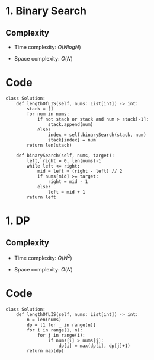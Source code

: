 # 1. Binary Search

## Complexity
- Time complexity:
    $O(NlogN)$

- Space complexity:
    $O(N)$

# Code
```python3 []
class Solution:
    def lengthOfLIS(self, nums: List[int]) -> int:
        stack = []
        for num in nums:
            if not stack or stack and num > stack[-1]:
                stack.append(num)
            else:
                index = self.binarySearch(stack, num)
                stack[index] = num
        return len(stack)
    
    def binarySearch(self, nums, target):
        left, right = 0, len(nums)-1
        while left <= right:
            mid = left + (right - left) // 2
            if nums[mid] >= target:
                right = mid - 1
            else:
                left = mid + 1
        return left
```

# 1. DP

## Complexity
- Time complexity:
    $O(N^2)$

- Space complexity:
    $O(N)$

# Code
```python3 []
class Solution:
    def lengthOfLIS(self, nums: List[int]) -> int:
        n = len(nums)
        dp = [1 for _ in range(n)]
        for i in range(1, n):
            for j in range(i):
                if nums[i] > nums[j]:
                    dp[i] = max(dp[i], dp[j]+1)
        return max(dp)
```